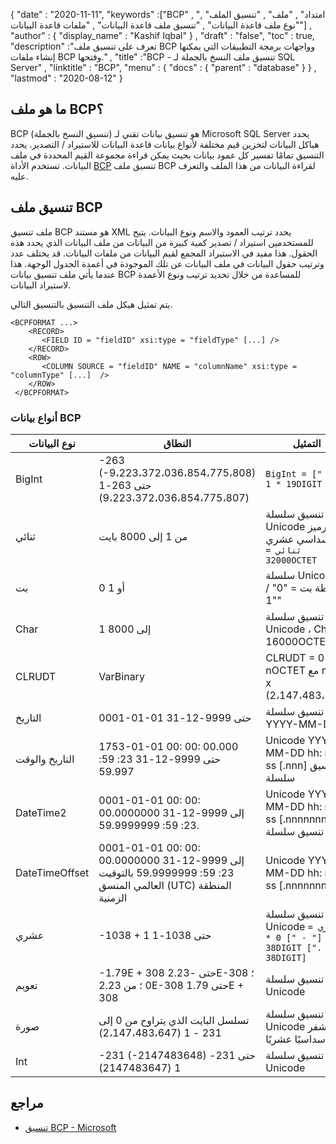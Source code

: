 {
  "date" : "2020-11-11",
  "keywords" :["BCP" , "امتداد" , "ملف" , "تنسيق الملف" , "نوع ملف قاعدة البيانات" , "تنسيق ملف قاعدة البيانات" , "ملفات قاعدة البيانات"] ,
  "author" : {
    "display_name" : "Kashif Iqbal"
} ,
  "draft" : "false",
  "toc" : true,
  "description" :"تعرف على تنسيق ملف BCP وواجهات برمجة التطبيقات التي يمكنها إنشاء ملفات BCP وفتحها." ,
  "title" :"BCP - تنسيق ملف النسخ بالجملة لـ SQL Server" ,
  "linktitle" : "BCP",
  "menu" : {
    "docs" : {
      "parent" : "database"
}
} ,
  "lastmod" : "2020-08-12"
}

## ما هو ملف BCP؟

BCP (تنسيق النسخ بالجملة) هو تنسيق بيانات تقني لـ Microsoft SQL Server يحدد هياكل البيانات لتخزين قيم مختلفة لأنواع بيانات قاعدة البيانات للاستيراد / التصدير. يحدد التنسيق تمامًا تفسير كل عمود بيانات بحيث يمكن قراءة مجموعة القيم المحددة في ملف البيانات. تستخدم الأداة [BCP](https://learn.microsoft.com/en-us/previous-versions/sql/sql-server-2008-r2/ms162802 (v = sql.105)) تنسيق ملف BCP لقراءة البيانات من هذا الملف والتعرف عليه.


## تنسيق ملف BCP

ملف تنسيق BCP هو مستند XML يحدد ترتيب العمود والاسم ونوع البيانات. يتيح للمستخدمين استيراد / تصدير كمية كبيرة من البيانات من ملف البيانات الذي يحدد هذه الحقول. هذا مفيد في الاستيراد المجمع لقيم البيانات من ملفات البيانات. قد يختلف عدد وترتيب حقول البيانات في ملف البيانات عن تلك الموجودة في أعمدة الجدول الوجهة. هذا عندما يأتي ملف تنسيق بيانات BCP للمساعدة من خلال تحديد ترتيب ونوع الأعمدة لاستيراد البيانات.

يتم تمثيل هيكل ملف التنسيق بالتنسيق التالي.

```
<BCPFORMAT ...>
    <RECORD>
       <FIELD ID = "fieldID" xsi:type = "fieldType" [...] />
    </RECORD>
    <ROW>
       <COLUMN SOURCE = "fieldID" NAME = "columnName" xsi:type = "columnType" [...]  />
    </ROW>
 </BCPFORMAT>
```

### أنواع بيانات BCP

| نوع البيانات | النطاق | التمثيل |
---|---|---|
| BigInt | -263 (-9،223،372،036،854،775،808) حتى 263-1 (9،223،372،036،854،775،807) | `BigInt = [" - "] 1 * 19DIGIT` |
| ثنائي | من 1 إلى 8000 بايت | تنسيق سلسلة Unicode بترميز سداسي عشري `ثنائي = 32000OCTET` |
| بت | 0 أو 1 | سلسلة Unicode بسيطة بت = "0" / "1" |
| Char | 1 إلى 8000 | تنسيق سلسلة Unicode ، Char = 16000OCTET |
| CLRUDT | VarBinary | CLRUDT = 0 * nOCTET مع n = 4 x (2،147،483،647) |
| التاريخ | 0001-01-01 حتى 9999-12-31 | تنسيق سلسلة YYYY-MM-DD |
| التاريخ والوقت | 1753-01-01 00: 00: 00.000 حتى 9999-12-31 23: 59: 59.997 | Unicode YYYY-MM-DD hh: mm: ss [.nnn] تنسيق سلسلة |
| DateTime2 | 0001-01-01 00: 00: 00.0000000 إلى 9999-12-31 23: 59: 59.9999999. | Unicode YYYY-MM-DD hh: mm: ss [.nnnnnnn] تنسيق سلسلة |
| DateTimeOffset | 0001-01-01 00: 00: 00.0000000 إلى 9999-12-31 23: 59: 59.9999999 بالتوقيت العالمي المنسق (UTC) المنطقة الزمنية | Unicode YYYY-MM-DD hh: mm: ss [.nnnnnnn] [{+ | -} hh: mm] تنسيق سلسلة |
| عشري | -1038 + 1 حتى 1038-1 | تنسيق سلسلة Unicode `عشري = [" - "] 0 * 38DIGIT [". "0 * 38DIGIT]` |
| تعويم | -1.79E + 308 حتى -2.23E-308 ؛ 0 ؛ من 2.23E-308 حتى 1.79E + 308 | تنسيق سلسلة Unicode |
| صورة | تسلسل البايت الذي يتراوح من 0 إلى 231 - 1 (2،147،483،647) | تنسيق سلسلة Unicode المشفر سداسيًا عشريًا |
| Int | -231 (-2147483648) حتى 231-1 (2147483647) | تنسيق سلسلة Unicode |

## مراجع

* [تنسيق BCP - Microsoft](https://learn.microsoft.com/en-us/openspecs/sql_data_portability/ms-bcp/54965c4d-34c7-400d-b970-1007984315a5)

